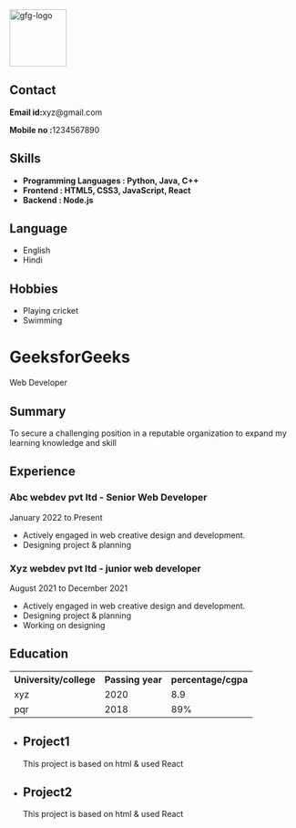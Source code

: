 
<html lang="en">
 
<head>
    <meta charset="UTF-8">
    <meta http-equiv="X-UA-Compatible"
          content="IE=edge">
    <meta name="viewport"
          content="width=device-width, 
                   initial-scale=1.0">
    <link rel="stylesheet"
          href="resume.css">
</head>
 
<body>
    <div class="full">
        <div class="left">
            <div class="image">
                <img src=
"https://media.geeksforgeeks.org/wp-content/uploads/20220202083519/gfglogo.png"
                     alt="gfg-logo"
                     style="width:100px;
                            height:100px;">
            </div>
            <div class="Contact">
                <h2>Contact</h2>
                <p>
                      <b>Email id:</b>xyz@gmail.com
                  </p>
                <p>
                      <b>Mobile no :</b>1234567890
                  </p>
            </div>
            <div class="Skills">
                <h2>Skills</h2>
                <ul>
                    <li>
                          <b>Programming Languages :
                            Python, Java, C++</b>
                      </li>
                    <li>
                          <b>Frontend : HTML5, CSS3,
                            JavaScript, React</b>
                      </li>
                    <li>
                          <b>Backend : Node.js</b>
                      </li>
                </ul>
            </div>
            <div class="Language">
                <h2>Language</h2>
                <ul>
                    <li>English</li>
                    <li>Hindi</li>
                </ul>
            </div>
            <div class="Hobbies">
                <h2>Hobbies</h2>
                <ul>
                    <li>Playing cricket</li>
                    <li>Swimming</li>
                </ul>
            </div>
        </div>
        <div class="right">
            <div class="name">
                <h1>GeeksforGeeks</h1>
            </div>
            <div class="title">
                <p>Web Developer</p>
            </div>
            <div class="Summary">
                <h2>Summary</h2>
                <p>
                      To secure a challenging position in a
                    reputable organization
                    to expand my learning knowledge and skill
                </p>
            </div>
            <div class="Experience">
                <h2>Experience</h2>
                <h3>Abc webdev pvt ltd - Senior Web Developer</h3>
                <p>January 2022 to Present</p>
                <ul>
                    <li>
                        Actively engaged in web creative
                        design and development.
                      </li>
                    <li>
                        Designing project & planning
                      </li>
                </ul>
                <h3>Xyz webdev pvt ltd - junior web developer</h3>
                <p>August 2021 to December 2021</p>
                <ul>
                    <li>
                          Actively engaged in web creative
                        design and development.
                      </li>
                    <li>Designing project & planning</li>
                    <li>Working on designing</li>
                </ul>
            </div>
            <div class="Education">
                <h2>Education</h2>
                <table>
                    <tr>
                        <th>University/college  </th>
                        <th>Passing year  </th>
                        <th>percentage/cgpa</th>
                    </tr>
                    <tr>
                        <td>xyz</td>
                        <td>2020</td>
                        <td>8.9</td>
                    </tr>
                    <tr>
                        <td>pqr</td>
                        <td>2018</td>
                        <td>89%</td>
                    </tr>
                </table>
            </div>
            <div class="project">
                <ul>
                    <li>
                        <h2>Project1</h2>
                        <p>
                              This project is based on html
                            & used React
                          </p>
                    </li>
                    <li>
                        <h2>Project2</h2>
                        <p>
                              This project is based on html
                            & used React
                          </p>
                    </li>
                </ul>
            </div>
        </div>
    </div>
</body>
 
</html>

